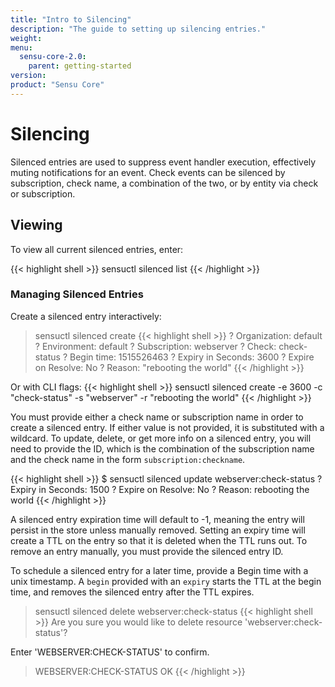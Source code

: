 ```yaml
---
title: "Intro to Silencing"
description: "The guide to setting up silencing entries."
weight: 
menu: 
  sensu-core-2.0:
    parent: getting-started
version: 
product: "Sensu Core"
---
```


# Silencing

Silenced entries are used to suppress event handler execution, effectively muting
notifications for an event. Check events can be silenced by subscription, check
name, a combination of the two, or by entity via check or subscription. 

## Viewing

To view all current silenced entries, enter:

{{< highlight shell >}}
sensuctl silenced list
{{< /highlight >}}

### Managing Silenced Entries

Create a silenced entry interactively:

> sensuctl silenced create
{{< highlight shell >}}
? Organization: default
? Environment: default
? Subscription: webserver
? Check: check-status
? Begin time: 1515526463
? Expiry in Seconds: 3600
? Expire on Resolve: No
? Reason: "rebooting the world"
{{< /highlight >}}

Or with CLI flags:
{{< highlight shell >}}
sensuctl silenced create -e 3600 -c "check-status" -s "webserver" -r "rebooting the world"
{{< /highlight >}}

You must provide either a check name or subscription name in order to create a 
silenced entry. If either value is not provided, it is substituted with a wildcard. 
To update, delete, or get more info on a silenced entry, you will need to provide 
the ID, which is the combination of the subscription name and the check name in 
the form `subscription:checkname`.

{{< highlight shell >}}
$ sensuctl silenced update webserver:check-status
? Expiry in Seconds: 1500
? Expire on Resolve: No
? Reason: rebooting the world
{{< /highlight >}}

A silenced entry expiration time will default to -1, meaning the entry will persist 
in the store unless manually removed. Setting an expiry time will create a TTL
on the entry so that it is deleted when the TTL runs out. To remove an entry
manually, you must provide the silenced entry ID.

To schedule a silenced entry for a later time, provide a Begin time with a unix
timestamp. A `begin` provided with an `expiry` starts the TTL at the begin time,
and removes the silenced entry after the TTL expires.

> sensuctl silenced delete webserver:check-status
{{< highlight shell >}}
Are you sure you would like to delete resource 'webserver:check-status'?

Enter 'WEBSERVER:CHECK-STATUS' to confirm.
> WEBSERVER:CHECK-STATUS
OK
{{< /highlight >}}

